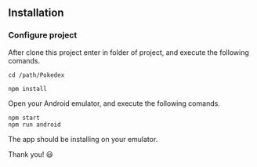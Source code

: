 ## Installation

### Configure project

After clone this project enter in folder of project, and execute the following comands.

```
cd /path/Pokedex

npm install
```

Open your Android emulator, and execute the following comands.

```
npm start
npm run android
```

The app should be installing on your emulator.

Thank you! :smiley:
